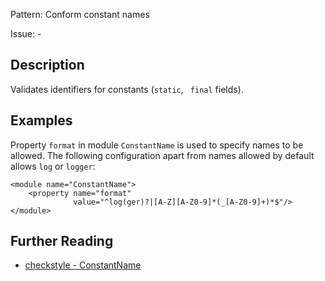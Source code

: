 Pattern: Conform constant names

Issue: -

## Description

Validates identifiers for constants (`static`, ` final` fields). 

## Examples

Property `format` in module `ConstantName` is used to specify names to be allowed. The following configuration apart from names allowed by default allows `log` or `logger`: 
    
    
    <module name="ConstantName">
        <property name="format"
                  value="^log(ger)?|[A-Z][A-Z0-9]*(_[A-Z0-9]+)*$"/>
    </module>

## Further Reading

* [checkstyle - ConstantName](http://checkstyle.sourceforge.net/config_naming.html#ConstantName)